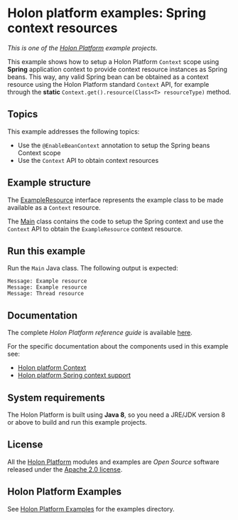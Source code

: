 # Holon platform examples: Spring context resources

_This is one of the [Holon Platform](https://holon-platform.com) example projects._

This example shows how to setup a Holon Platform `Context` scope using **Spring** application context to provide context resource instances as Spring beans. This way, any valid Spring bean can be obtained as a context resource using the Holon Platform standard `Context` API, for example through the **static** `Context.get().resource(Class<T> resourceType)` method.

## Topics

This example addresses the following topics:

* Use the `@EnableBeanContext` annotation to setup the Spring beans Context scope
* Use the `Context` API to obtain context resources

## Example structure

The [ExampleResource](https://github.com/holon-platform/holon-examples/blob/master/core/spring-context/src/main/java/com/holonplatform/example/core/context/ExampleResource.java) interface represents the example class to be made available as a `Context` resource.

The [Main](https://github.com/holon-platform/holon-examples/blob/master/core/spring-context/src/main/java/com/holonplatform/example/core/context/Main.java) class contains the code to setup the Spring context and use the `Context` API to obtain the `ExampleResource` context resource.

## Run this example

Run the `Main` Java class. The following output is expected:

```text
Message: Example resource
Message: Example resource
Message: Thread resource
```

## Documentation

The complete _Holon Platform reference guide_ is available [here](https://docs.holon-platform.com/current/reference).

For the specific documentation about the components used in this example see:

* [Holon platform Context](https://docs.holon-platform.com/current/reference/holon-core.html#Context)
* [Holon platform Spring context support](https://docs.holon-platform.com/current/reference/holon-core.html#SpringContextScope)

## System requirements

The Holon Platform is built using __Java 8__, so you need a JRE/JDK version 8 or above to build and run this example projects.

## License

All the [Holon Platform](https://holon-platform.com) modules and examples are _Open Source_ software released under the [Apache 2.0 license](LICENSE.md).

## Holon Platform Examples

See [Holon Platform Examples](https://github.com/holon-platform/holon-examples) for the examples directory.
